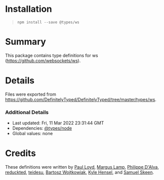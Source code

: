 # Installation

> `npm install --save @types/ws`

# Summary

This package contains type definitions for ws (https://github.com/websockets/ws).

# Details

Files were exported from https://github.com/DefinitelyTyped/DefinitelyTyped/tree/master/types/ws.

### Additional Details

* Last updated: Fri, 11 Mar 2022 23:31:44 GMT
* Dependencies: [@types/node](https://npmjs.com/package/@types/node)
* Global values: none

# Credits

These definitions were written
by [Paul Loyd](https://github.com/loyd), [Margus Lamp](https://github.com/mlamp), [Philippe D'Alva](https://github.com/TitaneBoy), [reduckted](https://github.com/reduckted), [teidesu](https://github.com/teidesu), [Bartosz Wojtkowiak](https://github.com/wojtkowiak), [Kyle Hensel](https://github.com/k-yle),
and [Samuel Skeen](https://github.com/cwadrupldijjit).
